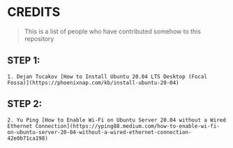 # CREDITS

> This is a list of people who have contributed somehow to this repository 

## STEP 1:

    1. Dejan Tucakov [How to Install Ubuntu 20.04 LTS Desktop (Focal Fossa)](https://phoenixnap.com/kb/install-ubuntu-20-04)
   

## STEP 2: 

    2. Yu Ping [How to Enable Wi-Fi on Ubuntu Server 20.04 without a Wired Ethernet Connection](https://yping88.medium.com/how-to-enable-wi-fi-on-ubuntu-server-20-04-without-a-wired-ethernet-connection-42e0b71ca198) 
